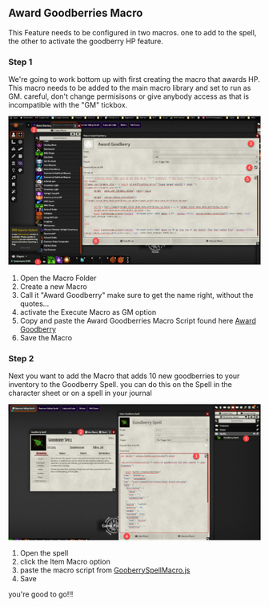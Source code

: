 
<!-- ABOUT THE PROJECT -->
## Award Goodberries Macro

This Feature needs to be configured in two macros. one to add to the spell, the other to activate the goodberry HP feature. 


### Step 1
We're going to work bottom up with first creating the macro that awards HP. 
This macro needs to be added to the main macro library and set to run as GM. careful, don't change permisisons or give anybody access as that is incompatible with the "GM" tickbox. 

<img src="Images/Goodberries-AwardMacro.jpg" alt="Step 1">


1. Open the Macro Folder
2. Create a new Macro
3. Call it "Award Goodberry" make sure to get the name right, without the quotes...
4. activate the Execute Macro as GM option 
5. Copy and paste the Award Goodberries Macro Script found here <a href="../Award Goodberry.js">Award Goodberry</a>
6. Save the Macro


### Step 2
Next you want to add the Macro that adds 10 new goodberries to your inventory to the Goodberry Spell. you can do this on the Spell in the character sheet or on a spell in your journal

<img src="Images/Goodberries-SpellItemMacro.jpg" alt="Step 2">

1. Open the spell
2. click the Item Macro option
3. paste the macro script from <a href="..\GooberrySpellMacro.js">GooberrySpellMacro.js </a>
4. Save

you're good to go!!!